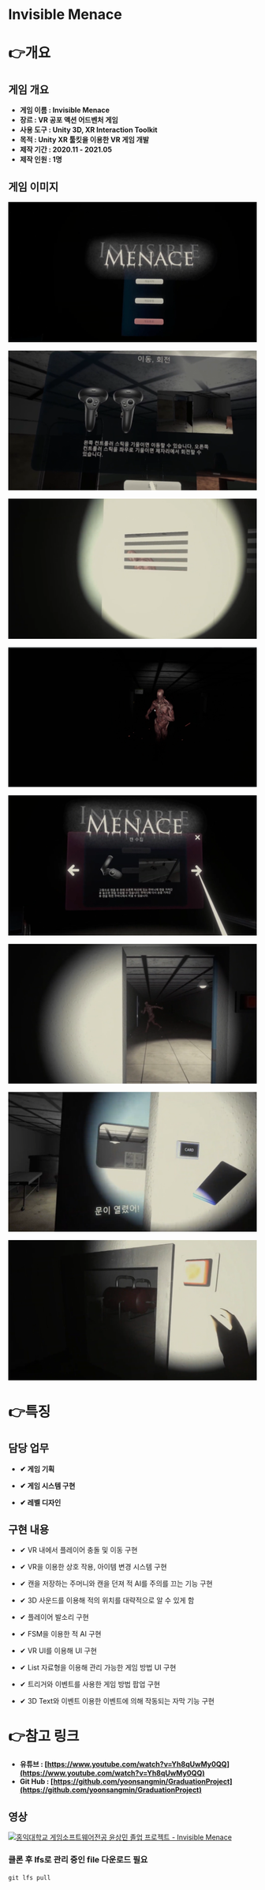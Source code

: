 # Invisible Menace

# 👉개요

## 게임 개요

- **게임 이름 : Invisible Menace**
- **장르 : VR 공포 액션 어드벤처 게임**
- **사용 도구 : Unity 3D, XR Interaction Toolkit**
- **목적 : Unity XR 툴킷을 이용한 VR 게임 개발**
- **제작 기간 : 2020.11 - 2021.05**
- **제작 인원 : 1명**

## 게임 이미지

![1.png](Invisible%20Menace%2018166e0b5f964ddb9d3ab7cc6f8cfb65/1.png)

![3.png](Invisible%20Menace%2018166e0b5f964ddb9d3ab7cc6f8cfb65/3.png)

![5.png](Invisible%20Menace%2018166e0b5f964ddb9d3ab7cc6f8cfb65/5.png)

![7.png](Invisible%20Menace%2018166e0b5f964ddb9d3ab7cc6f8cfb65/7.png)

![2.png](Invisible%20Menace%2018166e0b5f964ddb9d3ab7cc6f8cfb65/2.png)

![4.png](Invisible%20Menace%2018166e0b5f964ddb9d3ab7cc6f8cfb65/4.png)

![6.png](Invisible%20Menace%2018166e0b5f964ddb9d3ab7cc6f8cfb65/6.png)

![8.png](Invisible%20Menace%2018166e0b5f964ddb9d3ab7cc6f8cfb65/8.png)

# 👉특징

## 담당 업무

 - **✔ 게임 기획**

 - **✔ 게임 시스템 구현**

 - **✔ 레벨 디자인**

## 구현 내용

 - ✔ VR 내에서 플레이어 충돌 및 이동 구현

 - ✔ VR을 이용한 상호 작용, 아이템 변경 시스템 구현

 - ✔ 캔을 저장하는 주머니와 캔을 던져 적 AI를 주의를 끄는 기능 구현

 - ✔ 3D 사운드를 이용해 적의 위치를 대략적으로 알 수 있게 함

 - ✔ 플레이어 발소리 구현

 - ✔ FSM을 이용한 적 AI 구현

 - ✔ VR UI를 이용해 UI 구현

 - ✔ List 자료형을 이용해 관리 가능한 게임 방법 UI 구현

 - ✔ 트리거와 이벤트를 사용한 게임 방법 팝업 구현

 - ✔ 3D Text와 이벤트 이용한 이벤트에 의해 작동되는 자막 기능 구현

# 👉참고 링크

- **유튜브 : [https://www.youtube.com/watch?v=Yh8qUwMy0QQ](https://www.youtube.com/watch?v=Yh8qUwMy0QQ)**
- **Git Hub : [https://github.com/yoonsangmin/GraduationProject](https://github.com/yoonsangmin/GraduationProject)**

## 영상

[![홍익대학교 게임소프트웨어전공 윤상민 졸업 프로젝트 - Invisible Menace](https://img.youtube.com/vi/Yh8qUwMy0QQ/0.jpg)](https://www.youtube.com/watch?v=Yh8qUwMy0QQ "홍익대학교 게임소프트웨어전공 윤상민 졸업 프로젝트 - Invisible Menace")

### 클론 후 lfs로 관리 중인 file 다운로드 필요
`git lfs pull`
